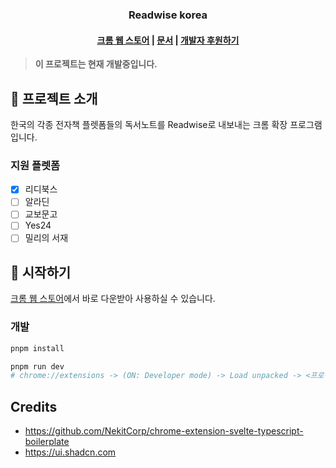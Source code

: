 <div align="center">
  <!-- <a href="https://github.com/gangjun06/readwise-korea">
    <img width="100" src="assets/icon.png" alt="">
  </a> -->
  <h3>Readwise korea</h3>
</div>
<h4 align="center">
  <a href="https://example.com">크롬 웹 스토어</a> |
  <a href="https://www.craft.do/s/LFB0BHlyU9W5VA">문서</a> |
  <a href="https://toss.me/gangjun">개발자 후원하기</a>
</h4>

> **이 프로젝트는 현재 개발중입니다.**

## 📖 프로젝트 소개

한국의 각종 전자책 플렛폼들의 독서노트를 Readwise로 내보내는 크롬 확장 프로그램 입니다.

### 지원 플렛폼

- [x] 리디북스
- [ ] 알라딘
- [ ] 교보문고
- [ ] Yes24
- [ ] 밀리의 서재

## 🚀 시작하기

[크롬 웹 스토어](https://example.com)에서 바로 다운받아 사용하실 수 있습니다.

### 개발

```bash
pnpm install

pnpm run dev
# chrome://extensions -> (ON: Developer mode) -> Load unpacked -> <프로젝트 폴더/dist>  선택
```

## Credits

- https://github.com/NekitCorp/chrome-extension-svelte-typescript-boilerplate
- https://ui.shadcn.com
